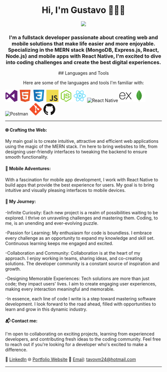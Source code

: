 <div align="center">
  <h1>Hi, I'm Gustavo 👋🧑‍💻</h1>
  <img src="https://cms-assets.themuse.com/media/lead/_1200x630_crop_center-center_82_none/01212022-1047259374-coding-classes_scanrail.jpg?mtime=1642798879" width=300/>

<h3>I'm a fullstack developer passionate about creating web and mobile solutions that make life easier and more enjoyable. Specializing in the MERN stack (MongoDB, Express.js, React, Node.js) and mobile apps with React Native, I'm excited to dive into coding challenges and create the best digital experiences.</h3>
## Languages and Tools

Here are some of the languages and tools I'm familiar with:

<p align="left">
  <img src="https://github.com/devicons/devicon/blob/master/icons/visualstudio/visualstudio-plain.svg" alt="Visual Studio Code" width="40" height="40"/>
  <img src="https://github.com/devicons/devicon/blob/master/icons/html5/html5-original.svg" alt="HTML5" width="40" height="40"/>
  <img src="https://github.com/devicons/devicon/blob/master/icons/css3/css3-original.svg" alt="CSS3" width="40" height="40"/>
  <img src="https://github.com/devicons/devicon/blob/master/icons/javascript/javascript-original.svg" alt="JavaScript" width="40" height="40"/>
  <img src="https://github.com/devicons/devicon/blob/master/icons/nodejs/nodejs-original.svg" alt="Node.js" width="40" height="40"/>
  <img src="https://github.com/devicons/devicon/blob/master/icons/react/react-original.svg" alt="React" width="40" height="40"/>
  <img src="https://github.com/expo/expo/blob/master/style/expo-icon.png" alt="React Native" width="40" height="40"/>
  <img src="https://github.com/devicons/devicon/blob/master/icons/express/express-original.svg" alt="Express.js" width="40" height="40"/>
  <img src="https://github.com/devicons/devicon/blob/master/icons/mongodb/mongodb-original.svg" alt="MongoDB" width="40" height="40"/>
  <img src="https://www.vectorlogo.zone/logos/getpostman/getpostman-icon.svg" alt="Postman" width="40" height="40"/>
  <img src="https://github.com/devicons/devicon/blob/master/icons/git/git-original.svg" alt="Git" width="40" height="40"/>
  <img src="https://github.com/devicons/devicon/blob/master/icons/github/github-original.svg" alt="GitHub" width="40" height="40"/>
</p>
</div>

---

#### 🌐 Crafting the Web:
My main goal is to create intuitive, attractive and efficient web applications using the magic of the MERN stack. I'm here to bring websites to life, from designing user-friendly interfaces to tweaking the backend to ensure smooth functionality.

#### 📱 Mobile Adventures:
With a fascination for mobile app development, I work with React Native to build apps that provide the best experience for users. My goal is to bring intuitive and visually pleasing interfaces to mobile devices.

#### 🌟 My Journey:
-Infinite Curiosity: Each new project is a realm of possibilities waiting to be explored. I thrive on unraveling challenges and mastering them. Coding, to me, is an unending and ever-evolving puzzle.

-Passion for Learning: My enthusiasm for code is boundless. I embrace every challenge as an opportunity to expand my knowledge and skill set. Continuous learning keeps me engaged and excited.

-Collaboration and Community: Collaboration is at the heart of my approach. I enjoy working in teams, sharing ideas, and co-creating solutions. The developer community is a constant source of inspiration and growth.

-Designing Memorable Experiences: Tech solutions are more than just code; they impact users' lives. I aim to create engaging user experiences, making every interaction meaningful and memorable.

-In essence, each line of code I write is a step toward mastering software development. I look forward to the road ahead, filled with opportunities to learn and grow in this dynamic industry.

#### 📬 Contact me:
I'm open to collaborating on exciting projects, learning from experienced developers, and contributing fresh ideas to the coding community. Feel free to reach out if you're looking for a developer who's excited to make a difference.

🔗 [LinkedIn](https://www.linkedin.com/in/gustavo-alexander-v%C3%A1squez-more-94b2b923a/)
🌐 [Portfolio Website](https://www.your-portfolio.com)
📧 [Email](mailto:tavovm24@hotmail.com): tavovm24@hotmail.com

---

<!--
**Gustavo-Alexander-Vasquez-More/Gustavo-Alexander-Vasquez-More** is a ✨ _special_ ✨ repository because its `README.md` (this file) appears on your GitHub profile.
-->
